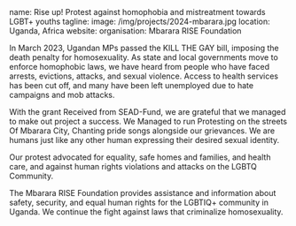 <section src='project2.html'>
name: Rise up! Protest against homophobia and mistreatment towards LGBT+ youths 
tagline: 
image: /img/projects/2024-mbarara.jpg
location: Uganda, Africa
website: 
organisation: Mbarara RISE Foundation

In March 2023, Ugandan MPs passed the KILL THE GAY bill, imposing the death penalty for homosexuality. As state and local governments move to enforce homophobic laws, we have heard from people who have faced arrests, evictions, attacks, and sexual violence. Access to health services has been cut off, and many have been left unemployed due to hate campaigns and mob attacks.

With the grant Received from SEAD-Fund, we are grateful that we managed to make out project a success. We Managed to run Protesting on the streets Of Mbarara City, Chanting pride songs alongside our grievances. We are humans just like any other human expressing their desired sexual identity. 

Our protest advocated for equality, safe homes and families, and health care, and against human rights violations and attacks on the LGBTQ Community.

The Mbarara RISE Foundation provides assistance and information about safety, security, and equal human rights for the LGBTIQ+ community in Uganda. We continue the fight against laws that criminalize homosexuality.

</section>


